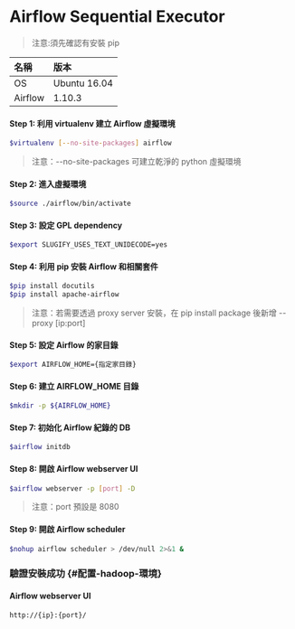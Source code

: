 # Airflow Sequential Executor

> 注意:須先確認有安裝 pip

| 名稱 | 版本 |
| :--- | :--- |
| OS | Ubuntu 16.04 |
| Airflow | 1.10.3 |

#### **Step 1: 利用 virtualenv 建立 Airflow 虛擬環境**

```bash
$virtualenv [--no-site-packages] airflow
```

> 注意：--no-site-packages 可建立乾淨的 python 虛擬環境

#### **Step 2: 進入虛擬環境**

```bash
$source ./airflow/bin/activate
```

#### **Step 3: 設定 GPL dependency**

```bash
$export SLUGIFY_USES_TEXT_UNIDECODE=yes
```

#### **Step 4: 利用 pip 安裝 Airflow 和相關套件**

```bash
$pip install docutils
$pip install apache-airflow
```

> 注意：若需要透過 proxy server 安裝，在 pip install package 後新增 --proxy  \[ip:port\]

#### **Step 5: 設定 Airflow 的家目錄**

```bash
$export AIRFLOW_HOME={指定家目錄}
```

#### **Step 6: 建立 AIRFLOW\_HOME 目錄**

```bash
$mkdir -p ${AIRFLOW_HOME}
```

#### **Step 7: 初始化 Airflow 紀錄的 DB**

```bash
$airflow initdb
```

#### **Step 8: 開啟 Airflow webserver UI**

```bash
$airflow webserver -p [port] -D
```

> 注意：port 預設是 8080

#### **Step 9: 開啟 Airflow scheduler**

```bash
$nohup airflow scheduler > /dev/null 2>&1 &
```

### 驗證安裝成功 {#配置-hadoop-環境}

#### Airflow webserver UI

```
http://{ip}:{port}/
```



